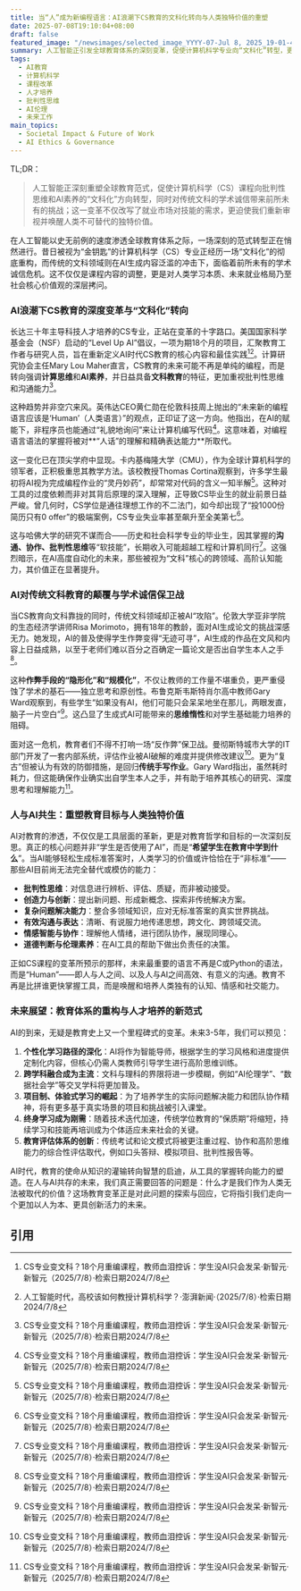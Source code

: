 ```yaml
---
title: 当“人”成为新编程语言：AI浪潮下CS教育的文科化转向与人类独特价值的重塑
date: 2025-07-08T19:10:04+08:00
draft: false
featured_image: "/newsimages/selected_image_YYYY-07-Jul 8, 2025_19-01-47-871.jpg"
summary: 人工智能正引发全球教育体系的深刻变革，促使计算机科学专业向“文科化”转型，更加重视批判性思维和AI素养；与此同时，AI也对传统文科教育的学术诚信构成挑战。这场转型不仅重塑了未来人才所需的技能图谱，强调沟通、协作等“人”的独特价值，也呼唤教育体系在课程设置和评估机制上进行系统性重构，以培养适应人机共存时代的核心能力。
tags: 
  - AI教育
  - 计算机科学
  - 课程改革
  - 人才培养
  - 批判性思维
  - AI伦理
  - 未来工作
main_topics: 
  - Societal Impact & Future of Work
  - AI Ethics & Governance
---
```


TL;DR： 
>人工智能正深刻重塑全球教育范式，促使计算机科学（CS）课程向批判性思维和AI素养的“文科化”方向转型，同时对传统文科的学术诚信带来前所未有的挑战；这一变革不仅改写了就业市场对技能的需求，更迫使我们重新审视并唤醒人类不可替代的独特价值。

在人工智能以史无前例的速度渗透全球教育体系之际，一场深刻的范式转型正在悄然进行。昔日被视为“金钥匙”的计算机科学（CS）专业正经历一场“文科化”的彻底重构，而传统的文科领域则在AI生成内容泛滥的冲击下，面临着前所未有的学术诚信危机。这不仅仅是课程内容的调整，更是对人类学习本质、未来就业格局乃至社会核心价值观的深层拷问。

### AI浪潮下CS教育的深度变革与“文科化”转向

长达三十年主导科技人才培养的CS专业，正站在变革的十字路口。美国国家科学基金会（NSF）启动的“Level Up AI”倡议，一项为期18个月的项目，汇聚教育工作者与研究人员，旨在重新定义AI时代CS教育的核心内容和最佳实践[^1][^2]。计算研究协会主任Mary Lou Maher直言，CS教育的未来可能不再是单纯的编程，而是转向强调**计算思维**和**AI素养**，并日益具备**文科教育**的特征，更加重视批判性思维和沟通能力[^1]。

这种趋势并非空穴来风。英伟达CEO黄仁勋在伦敦科技周上抛出的“未来新的编程语言应该是‘Human’（人类语言）”的观点，正印证了这一方向。他指出，在AI的赋能下，非程序员也能通过“礼貌地询问”来让计算机编写代码[^1]。这意味着，对编程语言语法的掌握将被对**“人话”的理解和精确表达能力**所取代。

这一变化已在顶尖学府中显现。卡内基梅隆大学（CMU），作为全球计算机科学的领军者，正积极重思其教学方法。该校教授Thomas Cortina观察到，许多学生最初将AI视为完成编程作业的“灵丹妙药”，却常常对代码的含义一知半解[^1]。这种对工具的过度依赖而非对其背后原理的深入理解，正导致CS毕业生的就业前景日益严峻。曾几何时，CS学位是通往理想工作的不二法门，如今却出现了“投1000份简历只有0 offer”的极端案例，CS专业失业率甚至飙升至全美第七[^1]。

这与哈佛大学的研究不谋而合——历史和社会科学专业的毕业生，因其掌握的**沟通、协作、批判性思维**等“软技能”，长期收入可能超越工程和计算机同行[^1]。这强烈暗示，在AI高度自动化的未来，那些被视为“文科”核心的跨领域、高阶认知能力，其价值正在显著提升。

### AI对传统文科教育的颠覆与学术诚信保卫战

当CS教育向文科靠拢的同时，传统文科领域却正被AI“攻陷”。伦敦大学亚非学院的生态经济学讲师Risa Morimoto，拥有18年的教龄，面对AI生成论文的挑战深感无力。她发现，AI的普及使得学生作弊变得“无迹可寻”，AI生成的作品在文风和内容上日益成熟，以至于老师们难以百分之百确定一篇论文是否出自学生本人之手[^1]。

这种**作弊手段的“隐形化”和“规模化”**，不仅让教师的工作量不堪重负，更严重侵蚀了学术的基石——独立思考和原创性。布鲁克斯韦斯特肖尔高中教师Gary Ward观察到，有些学生“如果没有AI，他们可能只会呆呆地坐在那儿，两眼发直，脑子一片空白”[^1]。这凸显了生成式AI可能带来的**思维惰性**和对学生基础能力培养的阻碍。

面对这一危机，教育者们不得不打响一场“反作弊”保卫战。曼彻斯特城市大学的IT部门开发了一套内部系统，评估作业被AI破解的难度并提供修改建议[^1]。更为“复古”但被认为有效的防御措施，是回归**传统手写作业**。Gary Ward指出，虽然耗时耗力，但这能确保作业确实出自学生本人之手，并有助于培养其核心的研究、深度思考和理解能力[^1]。

### 人与AI共生：重塑教育目标与人类独特价值

AI对教育的渗透，不仅仅是工具层面的革新，更是对教育哲学和目标的一次深刻反思。真正的核心问题并非“学生是否使用了AI”，而是“**希望学生在教育中学到什么**”。当AI能够轻松生成标准答案时，人类学习的价值或许恰恰在于“非标准”——那些AI目前尚无法完全替代或模仿的能力：

*   **批判性思维**：对信息进行辨析、评估、质疑，而非被动接受。
*   **创造力与创新**：提出新问题、形成新概念、探索非传统解决方案。
*   **复杂问题解决能力**：整合多领域知识，应对无标准答案的真实世界挑战。
*   **有效沟通与表达**：清晰、有说服力地传递思想，跨文化、跨领域交流。
*   **情感智能与协作**：理解他人情绪，进行团队协作，展现同理心。
*   **道德判断与伦理素养**：在AI工具的帮助下做出负责任的决策。

正如CS课程的变革所预示的那样，未来最重要的语言不再是C或Python的语法，而是“Human”——即人与人之间、以及人与AI之间高效、有意义的沟通。教育不再是比拼谁更快掌握工具，而是唤醒和培养人类独有的认知、情感和社交能力。

### 未来展望：教育体系的重构与人才培养的新范式

AI的到来，无疑是教育史上又一个里程碑式的变革。未来3-5年，我们可以预见：

1.  **个性化学习路径的深化**：AI将作为智能导师，根据学生的学习风格和进度提供定制化内容，但核心仍需人类教师引导学生进行高阶思维训练。
2.  **跨学科融合成为主流**：文科与理科的界限将进一步模糊，例如“AI伦理学”、“数据社会学”等交叉学科将更加普及。
3.  **项目制、体验式学习的崛起**：为了培养学生的实际问题解决能力和团队协作精神，将有更多基于真实场景的项目和挑战被引入课堂。
4.  **终身学习成为刚需**：随着技术迭代加速，传统学位教育的“保质期”将缩短，持续学习和技能再培训成为个体适应未来社会的关键。
5.  **教育评估体系的创新**：传统考试和论文模式将被更注重过程、协作和高阶思维能力的综合性评估取代，例如口头答辩、模拟项目、批判性报告等。

AI时代，教育的使命从知识的灌输转向智慧的启迪，从工具的掌握转向能力的塑造。在人与AI共存的未来，我们真正需要回答的问题是：什么才是我们作为人类无法被取代的价值？这场教育变革正是对此问题的探索与回应，它将指引我们走向一个更加以人为本、更具创新活力的未来。

## 引用
[^1]: CS专业变文科？18个月重编课程，教师血泪控诉：学生没AI只会发呆·新智元·新智元（2025/7/8）·检索日期2024/7/8
[^2]: 人工智能时代，高校该如何教授计算机科学？·澎湃新闻·（2025/7/8）·检索日期2024/7/8
